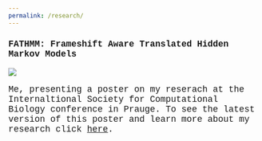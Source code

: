 ```yaml
---
permalink: /research/
---
```

<html lang="en-US">
<head>
<title>Genevieve Krause's CV</title>
<style>
h3{ font-family: Courier New; font-size: 125%}
p{  font-family: Courier New; font-size: 125%}
</style>
</head>
<body>

<h3>FATHMM: Frameshift Aware Translated Hidden Markov Models</h3>

<img src="http://genevievekrause.github.io/assets/images/genevieve_poster.jpg" >  

<p> Me, presenting a poster on my reserach at the Internaltional Society for Computational Biology conference in Prauge.  To see the latest version of this poster and learn more about my research click <a href="http://GenevieveKrause.github.io/assets/images/GenevieveKrause.pdf">here</a>.</p>

</body>
</html>
